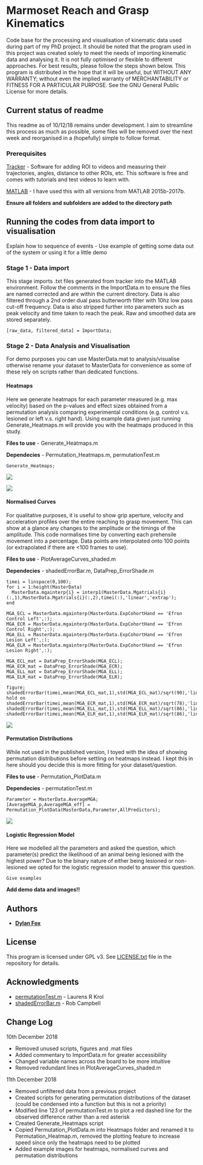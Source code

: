 # Marmoset Reach and Grasp Kinematics 

Code base for the processing and visualisation of kinematic data used during part of my PhD project. It should be noted that the program used in this project was created solely to meet the needs of importing kinematic data and analysing it. It is not fully optimised or flexible to different approaches. For best results, please follow the steps shown below. This program is distributed in the hope that it will be useful, but WITHOUT ANY WARRANTY; without even the implied warranty of MERCHANTABILITY or FITNESS FOR A PARTICULAR PURPOSE. See the GNU General Public License for more details.

## Current status of readme 

This readme as of 10/12/18 remains under development. I aim to streamline this process as much as possible, some files will be removed over the next week and reorganised in a (hopefully) simple to follow format. 

### Prerequisites

[Tracker](https://physlets.org/tracker/) - Software for adding ROI to videos and measuring their trajectories, angles, distance to other ROIs, etc. This software is free and comes with tutorials and test videos to learn with. 

[MATLAB](https://au.mathworks.com/products/matlab.html) - I have used this with all versions from MATLAB 2015b-2017b. 

**Ensure all folders and subfolders are added to the directory path**

## Running the codes from data import to visualisation

Explain how to sequence of events - Use example of getting some data out of the system or using it for a little demo

### Stage 1 - Data import 

This stage imports .txt files generated from tracker into the MATLAB environment. Follow the comments in the ImportData.m to ensure the files are named corrected and are within the current directory. Data is also filtered through a 2nd order dual pass butterworth filter with 10hz low pass cut-off frequency. Data is also stripped further into parameters such as peak velocity and time taken to reach the peak. Raw and smoothed data are stored separately.  

```
[raw_data, filtered_data] = ImportData;
```

### Stage 2 - Data Analysis and Visualisation 

For demo purposes you can use MasterData.mat to analysis/visualise otherwise rename your dataset to MasterData for convenience as some of these rely on scripts rather than dedicated functions.  

#### Heatmaps 

Here we generate heatmaps for each parameter measured (e.g. max velocity) based on the p-values and effect sizes obtained from a permutation analysis comparing experimental conditions (e.g. control v.s. lesioned or left v.s. right hand). Using example data given just running Generate_Heatmaps.m will provide you with the heatmaps produced in this study.

**Files to use** - Generate_Heatmaps.m 

**Dependecies** - Permutation_Heatmaps.m, permutationTest.m 

```
Generate_Heatmaps;
```

![](./Heatmaps/Example_Heatmap_pValue.png)

![](./Heatmaps/Example_Heatmap_EffectSize.png)

#### Normalised Curves

For qualitative purposes, it is useful to show grip aperture, velocity and acceleration profiles over the entire reaching to grasp movement. This can show at a glance any changes to the amplitude or the timings of the amplitude. This code normalises time by converting each prehensile movement into a percentage. Data points are interpolated onto 100 points (or extrapolated if there are <100 frames to use). 

**Files to use**  - PlotAverageCurves_shaded.m

**Dependecies** - shadedErrorBar.m, DataPrep_ErrorShade.m

```
timei = linspace(0,100);
for i = 1:height(MasterData)
  MasterData.mgainterp{i} = interp1(MasterData.Mgatrials{i}(:,1),MasterData.Mgatrials{i}(:,2),timei(:),'linear','extrap');
end

MGA_ECL = MasterData.mgainterp(MasterData.ExpCohortHand == 'Efron Control Left',:);
MGA_ECR = MasterData.mgainterp(MasterData.ExpCohortHand == 'Efron Control Right',:);
MGA_ELL = MasterData.mgainterp(MasterData.ExpCohortHand == 'Efron Lesion Left',:);
MGA_ELR = MasterData.mgainterp(MasterData.ExpCohortHand == 'Efron Lesion Right',:);

MGA_ECL_mat = DataPrep_ErrorShade(MGA_ECL);
MGA_ECR_mat = DataPrep_ErrorShade(MGA_ECR);
MGA_ELL_mat = DataPrep_ErrorShade(MGA_ELL);
MGA_ELR_mat = DataPrep_ErrorShade(MGA_ELR);

figure;
shadedErrorBar(timei,mean(MGA_ECL_mat,1),std(MGA_ECL_mat)/sqrt(90),'lineprops','b');
hold on 
shadedErrorBar(timei,mean(MGA_ECR_mat,1),std(MGA_ECR_mat)/sqrt(78),'lineprops','r');
shadedErrorBar(timei,mean(MGA_ELL_mat,1),std(MGA_ELL_mat)/sqrt(86),'lineprops','g');
shadedErrorBar(timei,mean(MGA_ELR_mat,1),std(MGA_ELR_mat)/sqrt(86),'lineprops','k');
```

![](./NormalisedCurves/GripApertureProfile.png)

#### Permutation Distributions 

While not used in the published version, I toyed with the idea of showing permutation distributions before settling on heatmaps instead. I kept this in here should you decide this is more fitting for your dataset/question. 

**Files to use** - Permutation_PlotData.m 

**Dependecies** - permutationTest.m

```
Parameter = MasterData.AverageMGA;
[AverageMGA_p,AverageMGA_eff] = Permutation_PlotData(MasterData,Parameter,AllPredictors);
```

![](./PermutationDistributions/PermutationDistribution_Example.png)        
      
#### Logistic Regression Model 

Here we modelled all the parameters and asked the question, which parameter(s) predict the likelihood of an animal being lesioned with the highest power? Due to the binary nature of either being lesioned or non-lesioned we opted for the logistic regression model to answer this question. 

```
Give examples
```

**Add demo data and images!!** 

## Authors

* [**Dylan Fox**](https://github.com/DylanFox)

## License

This program is licensed under GPL v3. See [LICENSE.txt](LICENSE.txt) file in the repository for details.

## Acknowledgments

* [permutationTest.m](https://github.com/lrkrol/permutationTest) - Laurens R Krol
* [shadedErrorBar.m](https://github.com/raacampbell/shadedErrorBar) - Rob Campbell

## Change Log 

10th December 2018

* Removed unused scripts, figures and .mat files 
* Added commentary to ImportData.m for greater accessibility
* Changed variable names across the board to be more intuitive 
* Removed redundant lines in PlotAverageCurves_shaded.m

11th December 2018 
* Removed unfiltered data from a previous project 
* Created scripts for generating permutation distributions of the dataset (could be condensed into a function but this is not a priority) 
* Modified line 123 of permutationTest.m to plot a red dashed line for the observed difference rather than a red asterisk
* Created Generate_Heatmaps script 
* Copied Permutation_PlotData.m into Heatmaps folder and renamed it to Permutation_Heatmap.m, removed the plotting feature to increase speed since only the heatmaps need to be plotted 
* Added example images for heatmaps, normalised curves and permutation distributions 

